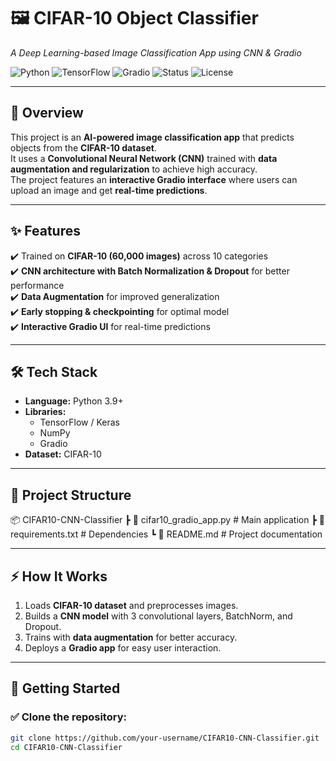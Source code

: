 # 🖼️ **CIFAR-10 Object Classifier**  
_A Deep Learning-based Image Classification App using CNN & Gradio_

![Python](https://img.shields.io/badge/Python-3.9%2B-blue)
![TensorFlow](https://img.shields.io/badge/TensorFlow-2.x-orange)
![Gradio](https://img.shields.io/badge/UI-Gradio-yellow)
![Status](https://img.shields.io/badge/Status-Active-brightgreen)
![License](https://img.shields.io/badge/License-MIT-blue)

---

## **📌 Overview**
This project is an **AI-powered image classification app** that predicts objects from the **CIFAR-10 dataset**.  
It uses a **Convolutional Neural Network (CNN)** trained with **data augmentation and regularization** to achieve high accuracy.  
The project features an **interactive Gradio interface** where users can upload an image and get **real-time predictions**.

---

## **✨ Features**
✔️ Trained on **CIFAR-10 (60,000 images)** across 10 categories  
✔️ **CNN architecture with Batch Normalization & Dropout** for better performance  
✔️ **Data Augmentation** for improved generalization  
✔️ **Early stopping & checkpointing** for optimal model  
✔️ **Interactive Gradio UI** for real-time predictions  

---

## **🛠 Tech Stack**
- **Language:** Python 3.9+  
- **Libraries:**  
  - TensorFlow / Keras  
  - NumPy  
  - Gradio  
- **Dataset:** CIFAR-10  

---

## **📂 Project Structure**
📦 CIFAR10-CNN-Classifier
┣ 📄 cifar10_gradio_app.py # Main application
┣ 📄 requirements.txt # Dependencies
┗ 📄 README.md # Project documentation

---

## **⚡ How It Works**
1. Loads **CIFAR-10 dataset** and preprocesses images.  
2. Builds a **CNN model** with 3 convolutional layers, BatchNorm, and Dropout.  
3. Trains with **data augmentation** for better accuracy.  
4. Deploys a **Gradio app** for easy user interaction.  

---

## **🚀 Getting Started**

### ✅ Clone the repository:
```bash
git clone https://github.com/your-username/CIFAR10-CNN-Classifier.git
cd CIFAR10-CNN-Classifier



